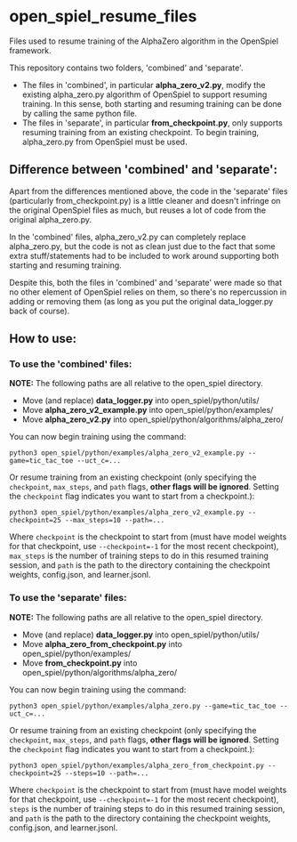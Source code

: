 # open_spiel_resume_files
Files used to resume training of the AlphaZero algorithm in the OpenSpiel framework.

This repository contains two folders, 'combined' and 'separate'.
- The files in 'combined', in particular **alpha_zero_v2.py**, modify the existing alpha_zero.py algorithm of OpenSpiel to  support resuming training. In this sense, both starting and resuming training can be done by calling the same python file.
- The files in 'separate', in particular **from_checkpoint.py**, only supports resuming training from an existing checkpoint. To begin training, alpha_zero.py from OpenSpiel must be used.

## Difference between 'combined' and 'separate':
Apart from the differences mentioned above, the code in the 'separate' files (particularly from_checkpoint.py) is a little cleaner and doesn't infringe on the original OpenSpiel files as much, but reuses a lot of code from the original alpha_zero.py.

In the 'combined' files, alpha_zero_v2.py can completely replace alpha_zero.py, but the code is not as clean just due to the fact that some extra stuff/statements had to be included to work around supporting both starting and resuming training.

Despite this, both the files in 'combined' and 'separate' were made so that no other element of OpenSpiel relies on them, so there's no repercussion in adding or removing them (as long as you put the original data_logger.py back of course).

## How to use:
### To use the 'combined' files:
**NOTE:** The following paths are all relative to the open_spiel directory.
- Move (and replace) **data_logger.py** into open_spiel/python/utils/
- Move **alpha_zero_v2_example.py** into open_spiel/python/examples/
- Move **alpha_zero_v2.py** into open_spiel/python/algorithms/alpha_zero/

You can now begin training using the command:

  ```python3 open_spiel/python/examples/alpha_zero_v2_example.py --game=tic_tac_toe --uct_c=...```

Or resume training from an existing checkpoint (only specifying the ```checkpoint```, ```max_steps```, and ```path``` flags, **other flags will be ignored**. Setting the ```checkpoint``` flag indicates you want to start from a checkpoint.):

  ```python3 open_spiel/python/examples/alpha_zero_v2_example.py --checkpoint=25 --max_steps=10 --path=...```

Where ```checkpoint``` is the checkpoint to start from (must have model weights for that checkpoint, use ```--checkpoint=-1``` for the most recent checkpoint), ```max_steps``` is the number of training steps to do in this resumed training session, and ```path``` is the path to the directory containing the checkpoint weights, config.json, and learner.jsonl.

### To use the 'separate' files:
**NOTE:** The following paths are all relative to the open_spiel directory.
- Move (and replace) **data_logger.py** into open_spiel/python/utils/
- Move **alpha_zero_from_checkpoint.py** into open_spiel/python/examples/
- Move **from_checkpoint.py** into open_spiel/python/algorithms/alpha_zero/

You can now begin training using the command:

  ```python3 open_spiel/python/examples/alpha_zero.py --game=tic_tac_toe --uct_c=...```

Or resume training from an existing checkpoint (only specifying the ```checkpoint```, ```max_steps```, and ```path``` flags, **other flags will be ignored**. Setting the ```checkpoint``` flag indicates you want to start from a checkpoint.):

  ```python3 open_spiel/python/examples/alpha_zero_from_checkpoint.py --checkpoint=25 --steps=10 --path=...```

Where ```checkpoint``` is the checkpoint to start from (must have model weights for that checkpoint, use ```--checkpoint=-1``` for the most recent checkpoint), ```steps``` is the number of training steps to do in this resumed training session, and ```path``` is the path to the directory containing the checkpoint weights, config.json, and learner.jsonl.
